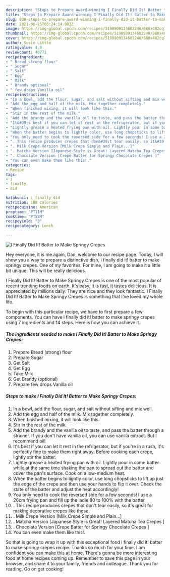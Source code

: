 ```yaml
---
description: "Steps to Prepare Award-winning I Finally Did It! Batter to Make Springy Crepes"
title: "Steps to Prepare Award-winning I Finally Did It! Batter to Make Springy Crepes"
slug: 838-steps-to-prepare-award-winning-i-finally-did-it-batter-to-make-springy-crepes
date: 2021-06-25T05:24:14.803Z
image: https://img-global.cpcdn.com/recipes/5198909134602240/680x482cq70/i-finally-did-it-batter-to-make-springy-crepes-recipe-main-photo.jpg
thumbnail: https://img-global.cpcdn.com/recipes/5198909134602240/680x482cq70/i-finally-did-it-batter-to-make-springy-crepes-recipe-main-photo.jpg
cover: https://img-global.cpcdn.com/recipes/5198909134602240/680x482cq70/i-finally-did-it-batter-to-make-springy-crepes-recipe-main-photo.jpg
author: Susie Little
ratingvalue: 4.8
reviewcount: 40771
recipeingredient:
- " Bread strong flour"
- " Sugar"
- " Salt"
- " Egg"
- " Milk"
- " Brandy optional"
- " few drops Vanilla oil"
recipeinstructions:
- "In a bowl, add the flour, sugar, and salt without sifting and mix well."
- "Add the egg and half of the milk. Mix together completely."
- "When finished mixing, it will look like this."
- "Stir in the rest of the milk."
- "Add the brandy and the vanilla oil to taste, and pass the batter through a strainer. If you don&#39;t have vanilla oil, you can use vanilla extract. But I recommend oil!"
- "It&#39;s best if you can let it rest in the refrigerator, but if you&#39;re in a rush, it&#39;s perfectly fine to make them right away. Before cooking each crepe, lightly stir the batter."
- "Lightly grease a heated frying pan with oil. Lightly pour in some batter while at the same time shaking the pan to spread out the batter and cover the pan&#39;s surface. Cook on a low-medium heat."
- "When the batter begins to lightly color, use long chopsticks to lift up just the edge of the crepe and then use your hands to flip it over. Check the state of the batter and adjust the heat accordingly!"
- "You only need to cook the reversed side for a few seconds! I use a 26cm frying pan and fill up the ladle 80 to 100% with the batter."
- ". This recipe produces crepes that don&#39;t tear easily, so it&#39;s great for making decorative crepes like these."
- ". Milk Crepe Version [Milk Crepe Simple and Plain...]"
- ". Matcha Version [Japanese Style is Great! Layered Matcha Tea Crepes ]"
- ". Chocolate Version [Crepe Batter for Springy Chocolate Crepes ]"
- "You can even make them like this!."
categories:
- Recipe
tags:
- i
- finally
- did

katakunci: i finally did 
nutrition: 188 calories
recipecuisine: American
preptime: "PT11M"
cooktime: "PT58M"
recipeyield: "3"
recipecategory: Lunch

---
```



![I Finally Did It! Batter to Make Springy Crepes](https://img-global.cpcdn.com/recipes/5198909134602240/680x482cq70/i-finally-did-it-batter-to-make-springy-crepes-recipe-main-photo.jpg)

Hey everyone, it is me again, Dan, welcome to our recipe page. Today, I will show you a way to prepare a distinctive dish, i finally did it! batter to make springy crepes. One of my favorites. For mine, I am going to make it a little bit unique. This will be really delicious.

I Finally Did It! Batter to Make Springy Crepes is one of the most popular of recent trending foods on earth. It's easy, it is fast, it tastes delicious. It is appreciated by millions daily. They are nice and they look fantastic. I Finally Did It! Batter to Make Springy Crepes is something that I've loved my whole life.




To begin with this particular recipe, we have to first prepare a few components. You can have i finally did it! batter to make springy crepes using 7 ingredients and 14 steps. Here is how you can achieve it.

<!--inarticleads1-->

##### The ingredients needed to make I Finally Did It! Batter to Make Springy Crepes:

1. Prepare  Bread (strong) flour
1. Prepare  Sugar
1. Get  Salt
1. Get  Egg
1. Take  Milk
1. Get  Brandy (optional)
1. Prepare  few drops Vanilla oil




<!--inarticleads2-->

##### Steps to make I Finally Did It! Batter to Make Springy Crepes:

1. In a bowl, add the flour, sugar, and salt without sifting and mix well.
1. Add the egg and half of the milk. Mix together completely.
1. When finished mixing, it will look like this.
1. Stir in the rest of the milk.
1. Add the brandy and the vanilla oil to taste, and pass the batter through a strainer. If you don&#39;t have vanilla oil, you can use vanilla extract. But I recommend oil!
1. It&#39;s best if you can let it rest in the refrigerator, but if you&#39;re in a rush, it&#39;s perfectly fine to make them right away. Before cooking each crepe, lightly stir the batter.
1. Lightly grease a heated frying pan with oil. Lightly pour in some batter while at the same time shaking the pan to spread out the batter and cover the pan&#39;s surface. Cook on a low-medium heat.
1. When the batter begins to lightly color, use long chopsticks to lift up just the edge of the crepe and then use your hands to flip it over. Check the state of the batter and adjust the heat accordingly!
1. You only need to cook the reversed side for a few seconds! I use a 26cm frying pan and fill up the ladle 80 to 100% with the batter.
1. . This recipe produces crepes that don&#39;t tear easily, so it&#39;s great for making decorative crepes like these.
1. . Milk Crepe Version [Milk Crepe Simple and Plain...]
1. . Matcha Version [Japanese Style is Great! Layered Matcha Tea Crepes ]
1. . Chocolate Version [Crepe Batter for Springy Chocolate Crepes ]
1. You can even make them like this!.




So that is going to wrap it up with this exceptional food i finally did it! batter to make springy crepes recipe. Thanks so much for your time. I am confident you can make this at home. There's gonna be more interesting food at home recipes coming up. Remember to save this page in your browser, and share it to your family, friends and colleague. Thank you for reading. Go on get cooking!
